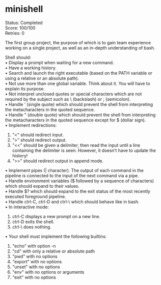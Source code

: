 # minishell
Status: Completed </br>
Score: 100/100 </br>
Retries: 0

The first group project, the purpose of which is to gain team experience working on a single project, as well as an in-depth understanding of bash. </br>

Shell should:</br>
• Display a prompt when waiting for a new command.</br>
• Have a working history.</br>
• Search and launch the right executable (based on the PATH variable or using a relative or an absolute path).</br>
• Not use more than one global variable. Think about it. You will have to explain its purpose.</br>
• Not interpret unclosed quotes or special characters which are not required by the subject such as \ (backslash) or ; (semicolon).</br>
• Handle ’ (single quote) which should prevent the shell from interpreting the metacharacters in the quoted sequence.</br>
• Handle " (double quote) which should prevent the shell from interpreting the metacharacters in the quoted sequence except for $ (dollar sign).</br>
• Implement redirections:</br>
1) "<" should redirect input.</br>
2) ">" should redirect output.</br>
3) "<<" should be given a delimiter, then read the input until a line containing the delimiter is seen. However, it doesn’t have to update the history!</br>
4) ">>" should redirect output in append mode.</br>

• Implement pipes (| character). The output of each command in the pipeline is connected to the input of the next command via a pipe.</br>
• Handle environment variables ($ followed by a sequence of characters) which should expand to their values.</br>
• Handle $? which should expand to the exit status of the most recently executed foreground pipeline.</br>
• Handle ctrl-C, ctrl-D and ctrl-\ which should behave like in bash.</br>
• In interactive mode:</br>
1) ctrl-C displays a new prompt on a new line.</br>
2) ctrl-D exits the shell.</br>
3) ctrl-\ does nothing.</br>

• Your shell must implement the following builtins:</br>
1) "echo" with option -n</br>
2) "cd" with only a relative or absolute path</br>
3) "pwd" with no options</br>
4) "export" with no options</br>
5) "unset" with no options</br>
6) "env" with no options or arguments</br>
7) "exit" with no options</br>
